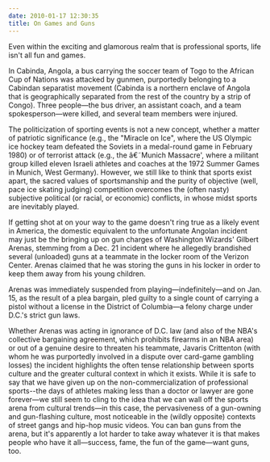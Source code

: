```yaml
---
date: 2010-01-17 12:30:35
title: On Games and Guns
---
```


Even within the exciting and glamorous realm that is professional sports, life isn't all fun and games.

In Cabinda, Angola, a bus carrying the soccer team of Togo to the African Cup of Nations was attacked by gunmen, purportedly belonging to a Cabindan separatist movement (Cabinda is a northern enclave of Angola that is geographically separated from the rest of the country by a strip of Congo). Three people—the bus driver, an assistant coach, and a team spokesperson—were killed, and several team members were injured. 

The politicization of sporting events is not a new concept, whether a matter of patriotic significance (e.g., the "Miracle on Ice", where the US Olympic ice hockey team defeated the Soviets in a medal-round game in February 1980) or of terrorist attack (e.g., the â€˜Munich Massacre', where a militant group killed eleven Israeli athletes and coaches at the 1972 Summer Games in Munich, West Germany). However, we still like to think that sports exist apart, the sacred values of sportsmanship and the purity of objective (well, pace ice skating judging) competition overcomes the (often nasty) subjective political (or racial, or economic) conflicts, in whose midst sports are inevitably played.

If getting shot at on your way to the game doesn't ring true as a likely event in America, the domestic equivalent to the unfortunate Angolan incident may just be the bringing up on gun charges of Washington Wizards' Gilbert Arenas, stemming from a Dec. 21 incident where he allegedly brandished several (unloaded) guns at a teammate in the locker room of the Verizon Center. Arenas claimed that he was storing the guns in his locker in order to keep them away from his young children.

Arenas was immediately suspended from playing—indefinitely—and on Jan. 15, as the result of a plea bargain, pled guilty to a single count of carrying a pistol without a license in the District of Columbia—a felony charge under D.C.'s strict gun laws.

Whether Arenas was acting in ignorance of D.C. law (and also of the NBA's collective bargaining agreement, which prohibits firearms in an NBA area) or out of a genuine desire to threaten his teammate, Javaris Crittenton (with whom he was purportedly involved in a dispute over card-game gambling losses) the incident highlights the often tense relationship between sports culture and the greater cultural context in which it exists. While it is safe to say that we have given up on the non-commercialization of professional sports--the days of athletes making less than a doctor or lawyer are gone forever—we still seem to cling to the idea that we can wall off the sports arena from cultural trends—in this case, the pervasiveness of a gun-owning and gun-flashing culture, most noticeable in the (wildly opposite) contexts of street gangs and hip-hop music videos. You can ban guns from the arena, but it's apparently a lot harder to take away whatever it is that makes people who have it all—success, fame, the fun of the game—want guns, too.
